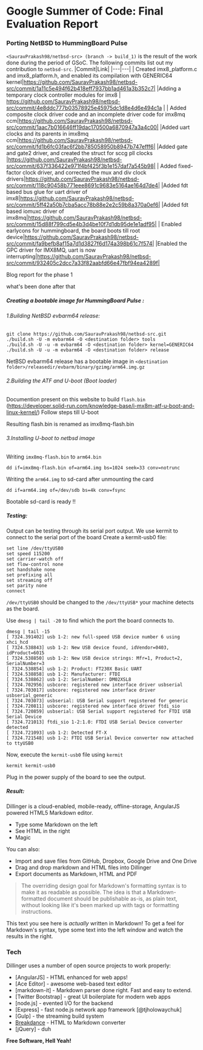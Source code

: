 # Google Summer of Code: Final Evaluation Report
### Porting NetBSD to HummingBoard Pulse
```<SauravPrakash98/netbsd-src> (branch -> build_1)``` is the result of the work done during the period of GSoC.
The following commits list out my contribution to ```netbsd-src```.
|Commit|Link|
|---|---|
| Created imx8_platform.c and imx8_platform.h, and enabled its compilation with GENERIC64 kernel|https://github.com/SauravPrakash98/netbsd-src/commit/1a11c5e494f62b418eff7937bb1ad461a3b352c7|
|Adding a temporary clock controller modules for imx8 | https://github.com/SauravPrakash98/netbsd-src/commit/4e8ddc777b03578925e45975dc1d8e4d6e494c1a |
| Added composite clock driver code and an incomplete driver code for imx8mq ccm|https://github.com/SauravPrakash98/netbsd-src/commit/1aac7b016646ff19dac170500a6870947a3a4c00|
|Added uart clocks and its parents in imx8mq ccm|https://github.com/SauravPrakash98/netbsd-src/commit/fd1b6fc03fac6f2bb785058950b8947b747efff6|
|Added gate and gate2 driver, and created the struct for sccg pll clocks |https://github.com/SauravPrakash98/netbsd-src/commit/637f336422e971f4bf425f3b1e157daf7a545b98|
| Added fixed-factor clock driver, and corrected the mux and div clock drivers|https://github.com/SauravPrakash98/netbsd-src/commit/118c90458b771eee8691c9683e5164ae164d7de4|
|Added fdt based bus glue for uart driver of imx8|https://github.com/SauravPrakash98/netbsd-src/commit/5ff42a50b7cba5acc78b88e2e2c59b8a370a0ef6|
|Added fdt based iomuxc driver of imx8mq|https://github.com/SauravPrakash98/netbsd-src/commit/15d88f799cd5e4b3d4be10f7d1db95de1e1adf95|
| Enabled earlycons for hummingboard, the board boots till root device|https://github.com/SauravPrakash98/netbsd-src/commit/fa9befb8af15a7d1d3827f6d174a398b61c7f574|
|Enabled the GPC driver for IMX8MQ, uart is now interrupting|https://github.com/SauravPrakash98/netbsd-src/commit/932405c2dcc7a33f82aabfd66e47fbf94ea4289f|

Blog report for the phase 1

what's been done after that

##### Creating a bootable image for HummingBoard Pulse :


###### 1.Building NetBSD evbarm64 release:


    git clone https://github.com/SauravPrakash98/netbsd-src.git
    ./build.sh -U -m evbarm64 -O <destination folder> tools
    ./build.sh -U -u -m evbarm64 -O <destination folder> kernel=GENERIC64
    ./build.sh -U -u -m evbarm64 -O <destination folder> release


NetBSD evbarm64 release has a bootable image in ```<destination folder>/releasedir/evbarm/binary/gzimg/arm64.img.gz```

###### 2.Building the ATF and U-boot (Boot loader)
Documention present on this website to build ```flash.bin```         (https://developer.solid-run.com/knowledge-base/i-mx8m-atf-u-boot-and-linux-kernel/)
Follow steps till U-boot

Resulting flash.bin is renamed as imx8mq-flash.bin 
###### 3.Installing U-boot to netbsd image
Writing ```imx8mq-flash.bin``` to ```arm64.bin```

    dd if=imx8mq-flash.bin of=arm64.img bs=1024 seek=33 conv=notrunc

Writing the ```arm64.img``` to sd-card after unmounting the card

    dd if=arm64.img of=/dev/sdb bs=4k conv=fsync 
    
Bootable sd-card is ready !!

##### Testing:
Output can be testing through its serial port output. We use kermit to connect to the serial port of the board
Create a kermit-usb0 file:

    set line /dev/ttyUSB0
    set speed 115200
    set carrier-watch off
    set flow-control none
    set handshake none
    set prefixing all
    set streaming off
    set parity none
    connect

```/dev/ttyUSB0``` should be changed to the ```/dev/ttyUSB*``` your machine detects as the board.

Use ```dmesg | tail -20``` to find which the port the board connects to.

    dmesg | tail -15
    [ 7324.391402] usb 1-2: new full-speed USB device number 6 using xhci_hcd
    [ 7324.538843] usb 1-2: New USB device found, idVendor=0403, idProduct=6015
    [ 7324.538850] usb 1-2: New USB device strings: Mfr=1, Product=2, SerialNumber=3
    [ 7324.538854] usb 1-2: Product: FT230X Basic UART
    [ 7324.538858] usb 1-2: Manufacturer: FTDI
    [ 7324.538862] usb 1-2: SerialNumber: DM02XSL8
    [ 7324.702956] usbcore: registered new interface driver usbserial
    [ 7324.703017] usbcore: registered new interface driver usbserial_generic
    [ 7324.703073] usbserial: USB Serial support registered for generic
    [ 7324.720811] usbcore: registered new interface driver ftdi_sio
    [ 7324.720859] usbserial: USB Serial support registered for FTDI USB Serial Device
    [ 7324.721013] ftdi_sio 1-2:1.0: FTDI USB Serial Device converter detected
    [ 7324.721093] usb 1-2: Detected FT-X
    [ 7324.721548] usb 1-2: FTDI USB Serial Device converter now attached to ttyUSB0


Now, execute the ```kermit-usb0``` file using ```kermit```

    kermit kermit-usb0
    
Plug in the power supply of the board to see the output.
##### Result:




Dillinger is a cloud-enabled, mobile-ready, offline-storage, AngularJS powered HTML5 Markdown editor.

  - Type some Markdown on the left
  - See HTML in the right
  - Magic



You can also:
  - Import and save files from GitHub, Dropbox, Google Drive and One Drive
  - Drag and drop markdown and HTML files into Dillinger
  - Export documents as Markdown, HTML and PDF


> The overriding design goal for Markdown's
> formatting syntax is to make it as readable
> as possible. The idea is that a
> Markdown-formatted document should be
> publishable as-is, as plain text, without
> looking like it's been marked up with tags
> or formatting instructions.

This text you see here is *actually* written in Markdown! To get a feel for Markdown's syntax, type some text into the left window and watch the results in the right.

### Tech

Dillinger uses a number of open source projects to work properly:

* [AngularJS] - HTML enhanced for web apps!
* [Ace Editor] - awesome web-based text editor
* [markdown-it] - Markdown parser done right. Fast and easy to extend.
* [Twitter Bootstrap] - great UI boilerplate for modern web apps
* [node.js] - evented I/O for the backend
* [Express] - fast node.js network app framework [@tjholowaychuk]
* [Gulp] - the streaming build system
* [Breakdance](http://breakdance.io) - HTML to Markdown converter
* [jQuery] - duh


**Free Software, Hell Yeah!**

[//]: # (These are reference links used in the body of this note and get stripped out when the markdown processor does its job. There is no need to format nicely because it shouldn't be seen. Thanks SO - http://stackoverflow.com/questions/4823468/store-comments-in-markdown-syntax)


   [dill]: <https://github.com/joemccann/dillinger>
   [git-repo-url]: <https://github.com/joemccann/dillinger.git>
   [john gruber]: <http://daringfireball.net>
